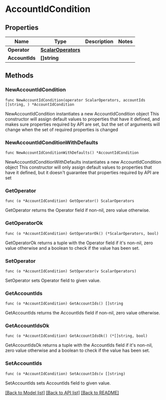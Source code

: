 # AccountIdCondition

## Properties

Name | Type | Description | Notes
------------ | ------------- | ------------- | -------------
**Operator** | [**ScalarOperators**](ScalarOperators.md) |  | 
**AccountIds** | **[]string** |  | 

## Methods

### NewAccountIdCondition

`func NewAccountIdCondition(operator ScalarOperators, accountIds []string, ) *AccountIdCondition`

NewAccountIdCondition instantiates a new AccountIdCondition object
This constructor will assign default values to properties that have it defined,
and makes sure properties required by API are set, but the set of arguments
will change when the set of required properties is changed

### NewAccountIdConditionWithDefaults

`func NewAccountIdConditionWithDefaults() *AccountIdCondition`

NewAccountIdConditionWithDefaults instantiates a new AccountIdCondition object
This constructor will only assign default values to properties that have it defined,
but it doesn't guarantee that properties required by API are set

### GetOperator

`func (o *AccountIdCondition) GetOperator() ScalarOperators`

GetOperator returns the Operator field if non-nil, zero value otherwise.

### GetOperatorOk

`func (o *AccountIdCondition) GetOperatorOk() (*ScalarOperators, bool)`

GetOperatorOk returns a tuple with the Operator field if it's non-nil, zero value otherwise
and a boolean to check if the value has been set.

### SetOperator

`func (o *AccountIdCondition) SetOperator(v ScalarOperators)`

SetOperator sets Operator field to given value.


### GetAccountIds

`func (o *AccountIdCondition) GetAccountIds() []string`

GetAccountIds returns the AccountIds field if non-nil, zero value otherwise.

### GetAccountIdsOk

`func (o *AccountIdCondition) GetAccountIdsOk() (*[]string, bool)`

GetAccountIdsOk returns a tuple with the AccountIds field if it's non-nil, zero value otherwise
and a boolean to check if the value has been set.

### SetAccountIds

`func (o *AccountIdCondition) SetAccountIds(v []string)`

SetAccountIds sets AccountIds field to given value.



[[Back to Model list]](../README.md#documentation-for-models) [[Back to API list]](../README.md#documentation-for-api-endpoints) [[Back to README]](../README.md)


